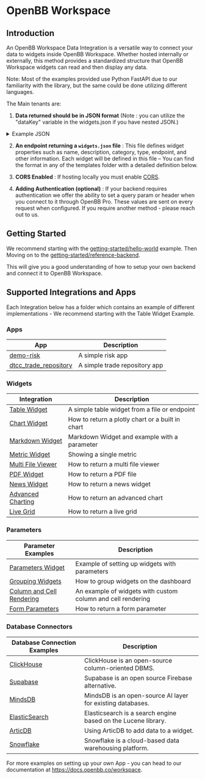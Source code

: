 # OpenBB Workspace

## Introduction

An OpenBB Workspace Data Integration is a versatile way to connect your data to widgets inside OpenBB Workspace. Whether hosted internally or externally, this method provides a standardized structure that OpenBB Workspace widgets can read and then display any data.

Note: Most of the examples provided use Python FastAPI due to our familiarity with the library, but the same could be done utilizing different languages.

The Main tenants are:

1. **Data returned should be in JSON format** (Note : you can utilize the "dataKey" variable in the widgets.json if you have nested JSON.)

<details>
    <summary>Example JSON</summary>

    ```json
    [
      {
        "ticker": "AAPL",
        "name": "Apple Inc.",
        "price": 150.5,
        "marketCap": 2500000000,
        "change": 1.25
      },
      {
        "ticker": "GOOGL",
        "name": "Alphabet Inc.",
        "price": 2800.75,
        "marketCap": 1900000000,
        "change": -0.75
      },
      {
        "ticker": "MSFT",
        "name": "Microsoft Corporation",
        "price": 300.25,
        "marketCap": 220000000,
        "change": 0.98
      },
    ]
    ```

</details>

2. **An endpoint returning a ```widgets.json``` file** : This file defines widget properties such as name, description, category, type, endpoint, and other information. Each widget will be defined in this file – You can find the format in any of the templates folder with a detailed definition below.

3. **CORS Enabled** : If hosting locally you must enable [CORS](https://fastapi.tiangolo.com/tutorial/cors/).

4. **Adding Authentication (optional)** : If your backend requires authentication we offer the ability to set a query param or header when you connect to it through OpenBB Pro. These values are sent on every request when configured. If you require another method - please reach out to us.

## Getting Started

We recommend starting with the [getting-started/hello-world](getting-started/hello-world/README.md) example. Then Moving on to the [getting-started/reference-backend](getting-started/reference-backend/README.md).

This will give you a good understanding of how to setup your own backend and connect it to OpenBB Workspace.

## Supported Integrations and Apps

Each Integration below has a folder which contains an example of different implementations - We recommend starting with the Table Widget Example.

### Apps

| App | Description |
| ----------- | ----------- |
| [demo-risk](/demo-apps/demo-risk/README.md) | A simple risk app |
| [dtcc_trade_repository](/demo-apps/dtcc_trade_repository/README.md) | A simple trade repository app |

### Widgets

| Integration | Description |
| ----------- | ----------- |
| [Table Widget](/widget-examples/widget-types/table-widget) | A simple table widget from a file or endpoint |
| [Chart Widget](/widget-examples/widget-types/chart-widget) | How to return a plotly chart or a built in chart |
| [Markdown Widget](/widget-examples/widget-types/markdown-widget) | Markdown Widget and example with a parameter |
| [Metric Widget](/widget-examples/widget-types/metric-widget) | Showing a single metric |
| [Multi File Viewer](/widget-examples/widget-types/multi-file-viewer) | How to return a multi file viewer |
| [PDF Widget](/widget-examples/widget-types/pdf-widget) | How to return a PDF file |
| [News Widget](/widget-examples/widget-types/news-widget) | How to return a news widget |
| [Advanced Charting](/widget-examples/widget-types/advanced-charting) | How to return an advanced chart |
| [Live Grid](/widget-examples/widget-types/live-grid) | How to return a live grid |

### Parameters

| Parameter Examples | Description |
| ----------- | ----------- |
| [Parameters Widget](/widget-examples/parameter-types/parameters-example) | Example of setting up widgets with parameters |
| [Grouping Widgets](/widget-examples/parameter-types/grouping_widgets) | How to group widgets on the dashboard |
| [Column and Cell Rendering](/widget-examples/parameter-types/column_and_cell_rendering) | An example of widgets with custom column and cell rendering |
| [Form Parameters](/widget-examples/parameter-types/form-parameters) | How to return a form parameter |

### Database Connectors

| Database Connection Examples | Description |
| ----------- | ----------- |
| [ClickHouse](/widget-examples/database-connectors/clickhouse_python/README.md) | ClickHouse is an open-source column-oriented DBMS. |
| [Supabase](/widget-examples/database-connectors/supabase_python/README.md) | Supabase is an open source Firebase alternative. |
| [MindsDB](/widget-examples/database-connectors/mindsdb_python/README.md) | MindsDB is an open-source AI layer for existing databases. |
| [ElasticSearch](/widget-examples/database-connectors/elasticsearch_python/README.md) | Elasticsearch is a search engine based on the Lucene library. |
| [ArticDB](/widget-examples/database-connectors/articdb_python/README.md) | Using ArticDB to add data to a widget. |
| [Snowflake](/widget-examples/database-connectors/snowflake_connector_python/README.md) | Snowflake is a cloud-based data warehousing platform. |

For more examples on setting up your own App - you can head to our documentation at <https://docs.openbb.co/workspace>.
